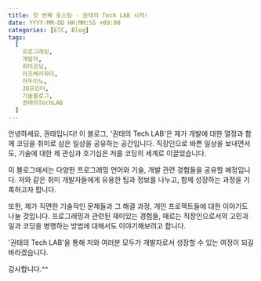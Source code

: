 ```yaml
---
title: 첫 번째 포스팅 - 권태의 Tech LAB 시작!
date: YYYY-MM-DD HH:MM:SS +09:00
categories: [ETC, Blog]
tags:
  [
    프로그래밍,
    개발자,
    취미코딩,
    라즈베리파이,
    아두이노,
    3D프린터,
    기술블로그,
    권태의TechLAB
  ]
---
```


안녕하세요, 권태입니다! 
이 블로그, '권태의 Tech LAB'은 제가 개발에 대한 열정과 함께 코딩을 취미로 삼은 일상을 공유하는 공간입니다. 
직장인으로 바쁜 일상을 보내면서도, 기술에 대한 제 관심과 호기심은 저를 코딩의 세계로 이끌었습니다.

이 블로그에서는 다양한 프로그래밍 언어와 기술, 개발 관련 경험들을 공유할 예정입니다. 
저와 같은 취미 개발자들에게 유용한 팁과 정보를 나누고, 함께 성장하는 과정을 기록하고자 합니다.

또한, 제가 직면한 기술적인 문제들과 그 해결 과정, 개인 프로젝트들에 대한 이야기도 나눌 것입니다. 
프로그래밍과 관련된 재미있는 경험들, 때로는 직장인으로서의 고민과 일과 코딩을 병행하는 방법에 대해서도 이야기해보려고 합니다.

'권태의 Tech LAB'을 통해 저와 여러분 모두가 개발자로서 성장할 수 있는 여정이 되길 바라겠습니다.

감사합니다.^^
